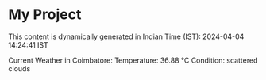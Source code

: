 # My Project

This content is dynamically generated in Indian Time (IST): 2024-04-04 14:24:41 IST


Current Weather in Coimbatore:
Temperature: 36.88 °C
Condition: scattered clouds
